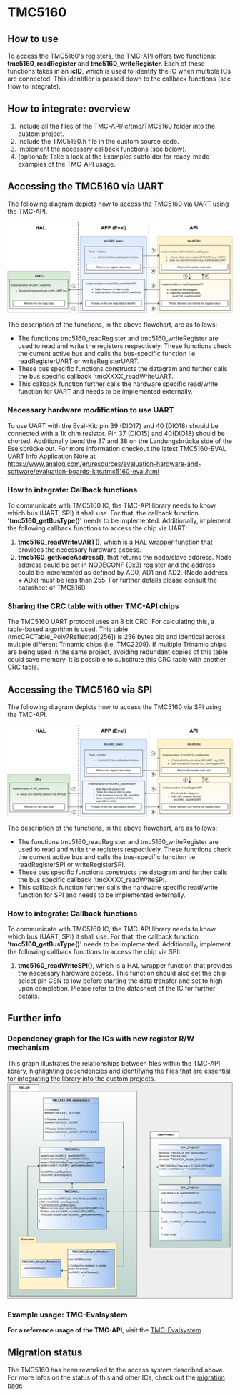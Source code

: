 # TMC5160


## How to use

To access the TMC5160's registers, the TMC-API offers two functions: **tmc5160_readRegister** and **tmc5160_writeRegister**.
Each of these functions takes in an **icID**, which is used to identify the IC when multiple ICs are connected. This identifier is passed down to the callback functions (see How to Integrate).

## How to integrate: overview

1. Include all the files of the TMC-API/ic/tmc/TMC5160 folder into the custom project.
2. Include the TMC5160.h file in the custom source code.
3. Implement the necessary callback functions (see below).
4. (optional): Take a look at the Examples subfolder for ready-made examples of the TMC-API usage.

## Accessing the TMC5160 via UART
The following diagram depicts how to access the TMC5160 via UART using the TMC-API.

![screenshot](registercall_hierarchy_flowchart_UART.png)

The description of the functions, in the above flowchart, are as follows:
- The functions tmc5160_readRegister and tmc5160_writeRegister are used to read and write the registers respectively. These functions check the current active bus and calls the bus-specific function i.e readRegisterUART or writeRegisterUART.
- These bus specific functions constructs the datagram and further calls the bus specific callback 'tmcXXXX_readWriteUART.
- This callback function further calls the hardware specific read/write function for UART and needs to be implemented externally.

### Necessary hardware modification to use UART
To use UART with the Eval-Kit: pin 39 (DIO17) and 40 (DIO18) should be connected with a 1k ohm resistor. Pin 37 (DIO15) and 40(DIO18) should be shorted. Additionally bend the 37 and 38 on the Landungsbrücke side of the Eselsbrücke out. For more information checkout the latest TMC5160-EVAL UART Info Application Note at https://www.analog.com/en/resources/evaluation-hardware-and-software/evaluation-boards-kits/tmc5160-eval.html

### How to integrate: Callback functions
To communicate with TMC5160 IC, the TMC-API library needs to know which bus (UART, SPI) it shall use. For that, the callback function **'tmc5160_getBusType()'** needs to be implemented.
Additionally, implement the following callback functions to access the chip via UART:
1. **tmc5160_readWriteUART()**, which is a HAL wrapper function that provides the necessary hardware access.
2. **tmc5160_getNodeAddress()**, that returns the node/slave address. Node address could be set in NODECONF (0x3) register and the address could be incremented as defined by AD0, AD1 and AD2. (Node address + ADx) must be less than 255. For further details please consult the datasheet of TMC5160.

### Sharing the CRC table with other TMC-API chips
The TMC5160 UART protocol uses an 8 bit CRC. For calculating this, a table-based algorithm is used. This table (tmcCRCTable_Poly7Reflected[256]) is 256 bytes big and identical across multiple different Trinamic chips (i.e. TMC2209).
If multiple Trinamic chips are being used in the same project, avoiding redundant copies of this table could save memory. It is possible to substitute this CRC table with another CRC table.

## Accessing the TMC5160 via SPI
The following diagram depicts how to access the TMC5160 via SPI using the TMC-API.

![screenshot](registercall_hierarchy_flowchart_SPI.png)

The description of the functions, in the above flowchart, are as follows:
- The functions tmc5160_readRegister and tmc5160_writeRegister are used to read and write the registers respectively. These functions check the current active bus and calls the bus-specific function i.e readRegisterSPI or writeRegisterSPI.
- These bus specific functions constructs the datagram and further calls the bus specific callback 'tmcXXXX_readWriteSPI.
- This callback function further calls the hardware specific read/write function for SPI and needs to be implemented externally.

### How to integrate: Callback functions
To communicate with TMC5160 IC, the TMC-API library needs to know which bus (UART, SPI) it shall use. For that, the callback function **'tmc5160_getBusType()'** needs to be implemented.
Additionally, implement the following callback functions to access the chip via SPI:
1. **tmc5160_readWriteSPI()**, which is a HAL wrapper function that provides the necessary hardware access. This function should also set the chip select pin CSN to low before starting the data transfer and set to high upon completion. Please refer to the datasheet of the IC for further details.

## Further info
### Dependency graph for the ICs with new register R/W mechanism
This graph illustrates the relationships between files within the TMC-API library, highlighting dependencies and identifying the files that are essential for integrating the library into the custom projects.
![screenshot](uml-tmc-api.png)

### Example usage: TMC-Evalsystem
**For a reference usage of the TMC-API**, visit the [TMC-Evalsystem](https://github.com/analogdevicesinc/TMC-EvalSystem)

## Migration status
The TMC5160 has been reworked to the access system described above. For more infos on the status of this and other ICs, check out the [migration page](https://github.com/analogdevicesinc/TMC-API/issues/53).


